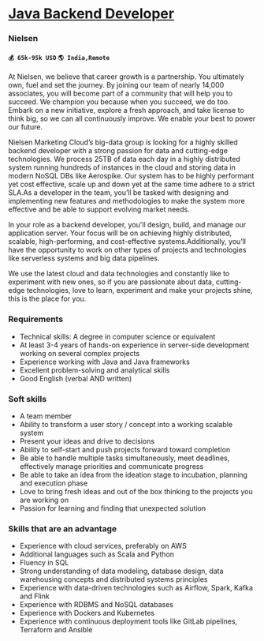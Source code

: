 # [Java Backend Developer](https://www.remotewlb.com/apply/java-backend-developer-36174)  
### Nielsen  
#### `💰 65k-95k USD` `🌎 India,Remote`  

At Nielsen, we believe that career growth is a partnership. You ultimately own, fuel and set the journey. By joining our team of nearly 14,000 associates, you will become part of a community that will help you to succeed. We champion you because when you succeed, we do too. Embark on a new initiative, explore a fresh approach, and take license to think big, so we can all continuously improve. We enable your best to power our future.

  

Nielsen Marketing Cloud’s big-data group is looking for a highly skilled backend developer with a strong passion for data and cutting-edge technologies. We process 25TB of data each day in a highly distributed system running hundreds of instances in the cloud and storing data in modern NoSQL DBs like Aerospike. Our system has to be highly performant yet cost effective, scale up and down yet at the same time adhere to a strict SLA.As a developer in the team, you’ll be tasked with designing and implementing new features and methodologies to make the system more effective and be able to support evolving market needs.

In your role as a backend developer, you'll design, build, and manage our application server. Your focus will be on achieving highly distributed, scalable, high-performing, and cost-effective systems.Additionally, you’ll have the opportunity to work on other types of projects and technologies like serverless systems and big data pipelines.

We use the latest cloud and data technologies and constantly like to experiment with new ones, so if you are passionate about data, cutting-edge technologies, love to learn, experiment and make your projects shine, this is the place for you.

### Requirements

  * Technical skills: A degree in computer science or equivalent 
  * At least 3-4 years of hands-on experience in server-side development working on several complex projects
  * Experience working with Java and Java frameworks
  * Excellent problem-solving and analytical skills
  * Good English (verbal AND written)

### Soft skills

  * A team member
  * Ability to transform a user story / concept into a working scalable system
  * Present your ideas and drive to decisions 
  * Ability to self-start and push projects forward toward completion
  * Be able to handle multiple tasks simultaneously, meet deadlines, effectively manage priorities and communicate progress
  * Be able to take an idea from the ideation stage to incubation, planning and execution phase
  * Love to bring fresh ideas and out of the box thinking to the projects you are working on
  * Passion for learning and finding that unexpected solution 

### Skills that are an advantage

  * Experience with cloud services, preferably on AWS
  * Additional languages such as Scala and Python 
  * Fluency in SQL
  * Strong understanding of data modeling, database design, data warehousing concepts and distributed systems principles
  * Experience with data-driven technologies such as Airflow, Spark, Kafka and Flink
  * Experience with RDBMS and NoSQL databases
  * Experience with Dockers and Kubernetes
  * Experience with continuous deployment tools like GitLab pipelines, Terraform and Ansible

